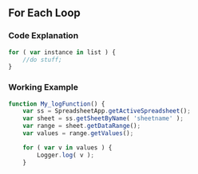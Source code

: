## For Each Loop

### Code Explanation

``` javascript
for ( var instance in list ) {
	//do stuff;
}
```

### Working Example

``` javascript
function My_logFunction() {
    var ss = SpreadsheetApp.getActiveSpreadsheet();
    var sheet = ss.getSheetByName( 'sheetname' );
    var range = sheet.getDataRange();
    var values = range.getValues();

    for ( var v in values ) {
    	Logger.log( v );
    }
```